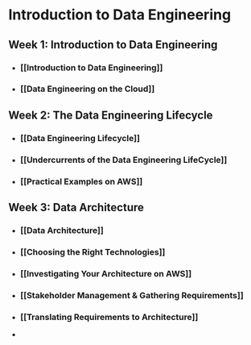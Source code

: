 # Introduction to Data Engineering
## Week 1: Introduction to Data Engineering
- ### [[Introduction to Data Engineering]]
- ### [[Data Engineering on the Cloud]]
## Week 2: The Data Engineering Lifecycle
- ### [[Data Engineering Lifecycle]]
- ### [[Undercurrents of the Data Engineering LifeCycle]]
- ### [[Practical Examples on AWS]]
## Week 3: Data Architecture
- ### [[Data Architecture]]
- ### [[Choosing the Right Technologies]]
- ### [[Investigating Your Architecture on AWS]]
- ### [[Stakeholder Management & Gathering Requirements]]
- ### [[Translating Requirements to Architecture]]
- 